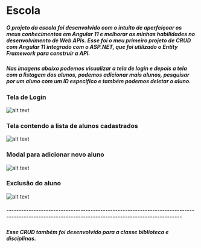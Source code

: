 # Escola
##### O projeto da escola foi desenvolvido com o intuito de aperfeiçoar os meus conhecimentos em Angular 11 e melhorar as minhas habilidades no desenvolvimento de Web APIs. Esse foi o meu primeiro projeto de CRUD com Angular 11 integrado com o ASP.NET, que foi utilizado o Entity Framework para construir a API. 
##### Nas imagens abaixo podemos visualizar a tela de login e depois a tela com a listagem dos alunos, podemos adicionar mais alunos, pesquisar por um aluno com um ID especifico e também podemos deletar o aluno. 

### Tela de Login
![alt text](https://uploaddeimagens.com.br/images/003/229/281/original/login.png?1620312863)

### Tela contendo a lista de alunos cadastrados
![alt text](https://uploaddeimagens.com.br/images/003/229/283/original/lista-alunos.png?1620312913)

### Modal para adicionar novo aluno
![alt text](https://uploaddeimagens.com.br/images/003/229/287/original/cadastrar-aluno.png?1620313004)

### Exclusão do aluno
![alt text](https://uploaddeimagens.com.br/images/003/229/292/original/exclus%C3%A3o-do-aluno.png?1620313098)

##### ---------------------------------------------------------------------------------------------------------------------------------------------------
##### Esse CRUD também foi desenvolvido para a classe biblioteca e disciplinas.



